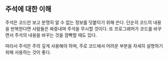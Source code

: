 ## 주석에 대한 이해

주석은 코드만 보고 분명히 알 수 없는 정보를 덧붙이기 위해 쓴다. 단순히 코드의 내용을 반복한다면 사람들은 짜증내며 주석을 무시할 것이다.
또 프로그래머가 코드를 바꾸면서 주석의 내용을 바꾸는 것을 깜빡할 때도 있다.  
  
따라서 주석은 주의 깊게 사용해야 하며, 주로 코드에서 어려운 부분을 자세히 설명하기 위해 사용하는 것이 좋다.
